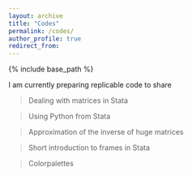 ```yaml
---
layout: archive
title: "Codes"
permalink: /codes/
author_profile: true
redirect_from:
---
```


{% include base_path %}

I am currently preparing replicable code to share

> Dealing with matrices in Stata

> Using Python from Stata

> Approximation of the inverse of huge matrices

> Short introduction to frames in Stata

> Colorpalettes


